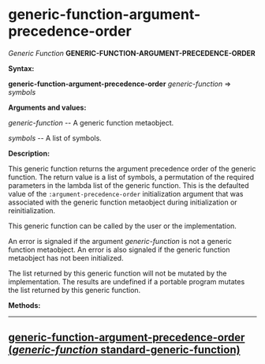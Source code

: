 generic-function-argument-precedence-order
==========================================

*Generic Function* **GENERIC-FUNCTION-ARGUMENT-PRECEDENCE-ORDER**

**Syntax:**

**generic-function-argument-precedence-order** *generic-function* => *symbols*

**Arguments and values:**

*generic-function* -- A generic function metaobject.

*symbols* -- A list of symbols.

**Description:**

This generic function returns the argument precedence order of the generic function. The return value is a list of symbols, a permutation of the required parameters in the lambda list of the generic function. This is the defaulted value of the `:argument-precedence-order` initialization argument that was associated with the generic function metaobject during initialization or reinitialization.

This generic function can be called by the user or the implementation.

An error is signaled if the argument *generic-function* is not a generic function metaobject. An error is also signaled if the generic function metaobject has not been initialized.

The list returned by this generic function will not be mutated by the implementation. The results are undefined if a portable program mutates the list returned by this generic function.

**Methods:**

  --------------------------------------------------------------------------------------------------------------------------------------------------------------------------
  [**generic-function-argument-precedence-order** (*generic-function* standard-generic-function)](generic-function-argument-precedence-order-standard-generic-function.md)
  --------------------------------------------------------------------------------------------------------------------------------------------------------------------------


